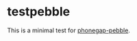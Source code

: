 testpebble
==========

This is a minimal test for [phonegap-pebble](https://github.com/konsumer/phonegap-pebble).
